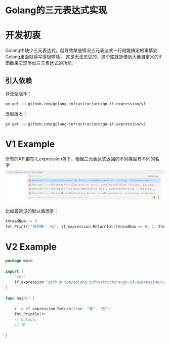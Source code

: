 # Golang的三元表达式实现

# 开发初衷

Golang中缺少三元表达式，就导致某些情况三元表达式一行就能搞定的事情到Golang里面就得写得很啰嗦， 这是无法忍受的，这个库就是借助大量自定义的if函数来实现类似三元表达式的功能。

## 引入依赖

非泛型版本：

```
go get -u github.com/golang-infrastructure/go-if-expression/v1
```

泛型版本： 

```text
go get -u github.com/golang-infrastructure/go-if-expression/v2
```

# V1 Example 

所有的API都在if_expression包下，根据三元表达式返回的不同类型有不同的名字：
![](.README_images/26e47025.png)

比如最常见的默认值场景：

```go
threadNum := 0
fmt.Printf("线程数： %d", if_expression.ReturnInt(threadNum == 0, 1, threadNum))
```



# V2 Example

```go
package main

import (
	"fmt"
	if_expression "github.com/golang-infrastructure/go-if-expression/v2"
)

func main() {

	r := if_expression.Return(true, "是", "否")
	fmt.Println(r)
	// Output:
	// 是

}
```

